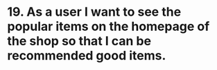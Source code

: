# 19. As a user I want to see the popular items on the homepage of the shop so that I can be recommended good items.